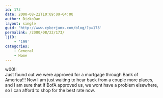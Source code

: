 ```yaml
---
id: 173
date: 2000-08-22T10:09:00-04:00
author: DizkoDan
layout: single
guid: 'http://www.cyberjunx.com/blog/?p=173'
permalink: /2000/08/22/173/
ljID:
    - '199'
categories:
    - General
    - Home
---
```


w00!!  
Just found out we were approved for a mortgage through Bank of America!!! Now I am just waiting to hear back from a couple more places, and I am sure that if BofA approved us, we wont have a problem elsewhere, so I can afford to shop for the best rate now.